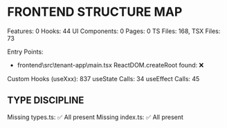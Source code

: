 # FRONTEND STRUCTURE MAP
Features: 0
Hooks: 44
UI Components: 0
Pages: 0
TS Files: 168, TSX Files: 73

Entry Points:
  - frontend\src\tenant-app\main.tsx
ReactDOM.createRoot found: ❌

Custom Hooks (useXxx): 837
useState Calls: 34
useEffect Calls: 45

## TYPE DISCIPLINE
Missing types.ts: ✅ All present
Missing index.ts: ✅ All present
